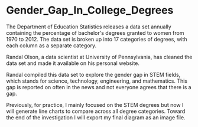 # Gender_Gap_In_College_Degrees

The Department of Education Statistics releases a data set annually containing the percentage of bachelor's degrees granted to women from 1970 to 2012. The data set is broken up into 17 categories of degrees, with each column as a separate category.

Randal Olson, a data scientist at University of Pennsylvania, has cleaned the data set and made it available on his personal website.

Randal compiled this data set to explore the gender gap in STEM fields, which stands for science, technology, engineering, and mathematics. This gap is reported on often in the news and not everyone agrees that there is a gap.

Previously, for practice, I mainly focused on the STEM degrees but now I will generate line charts to compare across all degree categories. Toward the end of the investigation I will export my final diagram as an image file.
